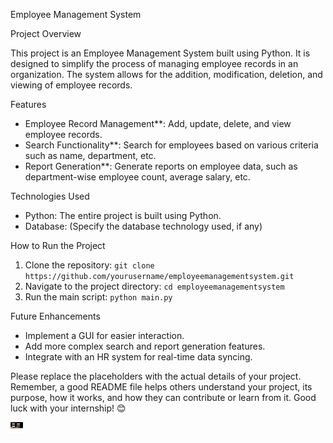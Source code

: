 

 Employee Management System

 Project Overview

This project is an Employee Management System built using Python. It is designed to simplify the process of managing employee records in an organization. The system allows for the addition, modification, deletion, and viewing of employee records.

 Features

- Employee Record Management**: Add, update, delete, and view employee records.
- Search Functionality**: Search for employees based on various criteria such as name, department, etc.
- Report Generation**: Generate reports on employee data, such as department-wise employee count, average salary, etc.

 Technologies Used

- Python: The entire project is built using Python.
- Database: (Specify the database technology used, if any)

 How to Run the Project

1. Clone the repository: `git clone https://github.com/yourusername/employeemanagementsystem.git`
2. Navigate to the project directory: `cd employeemanagementsystem`
3. Run the main script: `python main.py`

 Future Enhancements

- Implement a GUI for easier interaction.
- Add more complex search and report generation features.
- Integrate with an HR system for real-time data syncing.



Please replace the placeholders with the actual details of your project. Remember, a good README file helps others understand your project, its purpose, how it works, and how they can contribute or learn from it. Good luck with your internship! 😊


<img src="employee.png" alt="Description of the image" width="20" height="20">
